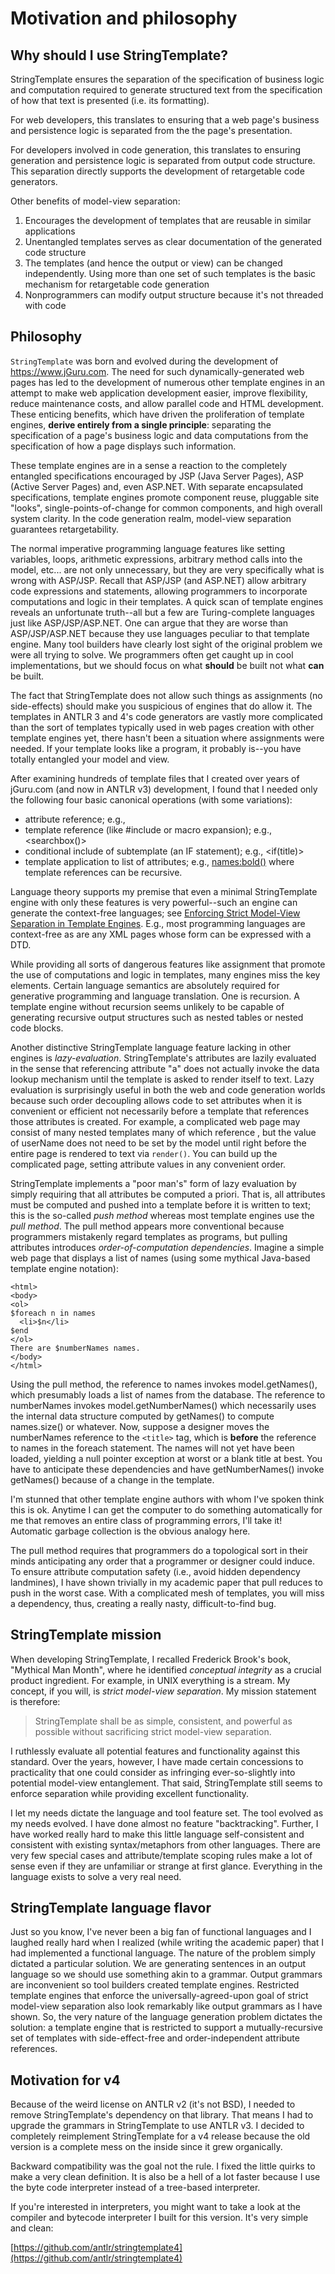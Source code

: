 # Motivation and philosophy

## Why should I use StringTemplate?

StringTemplate ensures the separation of the specification of business logic and computation required to generate structured text from the specification of how that text is presented (i.e. its formatting).

For web developers, this translates to ensuring that a web page's business and persistence logic is separated from the the page's presentation.

For developers involved in code generation, this translates to ensuring generation and persistence logic is separated from output code structure. This separation directly supports the development of retargetable code generators.

Other benefits of model-view separation:

1. Encourages the development of templates that are reusable in similar applications
1. Unentangled templates serves as clear documentation of the generated code structure
1. The templates (and hence the output or view) can be changed independently. Using more than one set of such templates is the basic mechanism for retargetable code generation
1. Nonprogrammers can modify output structure because it's not threaded with code

## Philosophy

`StringTemplate` was born and evolved during the development of https://www.jGuru.com. The need for such dynamically-generated web pages has led to the development of numerous other template engines in an attempt to make web application development easier, improve flexibility, reduce maintenance costs, and allow parallel code and HTML development. These enticing benefits, which have driven the proliferation of template engines, **derive entirely from a single principle**: separating the specification of a page's business logic and data computations from the specification of how a page displays such information.

These template engines are in a sense a reaction to the completely entangled specifications encouraged by JSP (Java Server Pages), ASP (Active Server Pages) and, even ASP.NET. With separate encapsulated specifications, template engines promote component reuse, pluggable site "looks", single-points-of-change for common components, and high overall system clarity. In the code generation realm, model-view separation guarantees retargetability.

The normal imperative programming language features like setting variables, loops, arithmetic expressions, arbitrary method calls into the model, etc... are not only unnecessary, but they are very specifically what is wrong with ASP/JSP. Recall that ASP/JSP (and ASP.NET) allow arbitrary code expressions and statements, allowing programmers to incorporate computations and logic in their templates. A quick scan of template engines reveals an unfortunate truth--all but a few are Turing-complete languages just like ASP/JSP/ASP.NET. One can argue that they are worse than ASP/JSP/ASP.NET because they use languages peculiar to that template engine. Many tool builders have clearly lost sight of the original problem we were all trying to solve. We programmers often get caught up in cool implementations, but we should focus on what **should** be built not what **can** be built.

The fact that StringTemplate does not allow such things as assignments (no side-effects) should make you suspicious of engines that do allow it. The templates in ANTLR 3 and 4's code generators are vastly more complicated than the sort of templates typically used in web pages creation with other template engines yet, there hasn't been a situation where assignments were needed. If your template looks like a program, it probably is--you have totally entangled your model and view.

After examining hundreds of template files that I created over years of jGuru.com (and now in ANTLR v3) development, I found that I needed only the following four basic canonical operations (with some variations):

* attribute reference; e.g., <phoneNumber>
* template reference (like #include or macro expansion); e.g., <searchbox()>
* conditional include of subtemplate (an IF statement); e.g., <if(title)><title><title></title><endif>
* template application to list of attributes; e.g., <names:bold()> where template references can be recursive.

Language theory supports my premise that even a minimal StringTemplate engine with only these features is very powerful--such an engine can generate the context-free languages; see [Enforcing Strict Model-View Separation in Template Engines](https://www.cs.usfca.edu/~parrt/papers/mvc.templates.pdf). E.g., most programming languages are context-free as are any XML pages whose form can be expressed with a DTD.

While providing all sorts of dangerous features like assignment that promote the use of computations and logic in templates, many engines miss the key elements. Certain language semantics are absolutely required for generative programming and language translation. One is recursion. A template engine without recursion seems unlikely to be capable of generating recursive output structures such as nested tables or nested code blocks.

Another distinctive StringTemplate language feature lacking in other engines is *lazy-evaluation*. StringTemplate's attributes are lazily evaluated in the sense that referencing attribute "a" does not actually invoke the data lookup mechanism until the template is asked to render itself to text. Lazy evaluation is surprisingly  useful in both the web and code generation worlds because such order decoupling allows code to set attributes when it is convenient or efficient not necessarily before a template that references those attributes is created. For example, a complicated web page may consist of many nested templates many of which reference <userName>, but the value of userName does not need to be set by the model until right before the entire page is rendered to text via `render()`. You can build up the complicated page, setting attribute values in any convenient order.

StringTemplate implements a "poor man's" form of lazy evaluation by simply requiring that all attributes be computed a priori. That is, all attributes must be computed and pushed into a template before it is written to text; this is the so-called *push method* whereas most template engines use the *pull method*. The pull method appears more conventional because programmers mistakenly regard templates as programs, but pulling attributes introduces *order-of-computation dependencies*. Imagine a simple web page that displays a list of names (using some mythical Java-based template engine notation):

```
<html>
<body>
<ol>
$foreach n in names
  <li>$n</li>
$end
</ol>
There are $numberNames names.
</body>
</html>
```

Using the pull method, the reference to names invokes model.getNames(), which presumably loads a list of names from the database. The reference to numberNames invokes model.getNumberNames() which necessarily uses the internal data structure computed by getNames() to compute names.size() or whatever. Now, suppose a designer moves the numberNames reference to the `<title>` tag, which is **before** the reference to names in the foreach statement. The names will not yet have been loaded, yielding a null pointer exception at worst or a blank title at best. You have to anticipate these dependencies and have getNumberNames() invoke getNames() because of a change in the template.

I'm stunned that other template engine authors with whom I've spoken think this is ok. Anytime I can get the computer to do something automatically for me that removes an entire class of programming errors, I'll take it! Automatic garbage collection is the obvious analogy here.

The pull method requires that programmers do a topological sort in their minds anticipating any order that a programmer or designer could induce. To ensure attribute computation safety (i.e., avoid hidden dependency landmines), I have shown trivially in my academic paper that pull reduces to push in the worst case. With a complicated mesh of templates, you will miss a dependency, thus, creating a really nasty, difficult-to-find bug.

## StringTemplate mission

When developing StringTemplate, I recalled Frederick Brook's book, "Mythical Man Month", where he identified *conceptual integrity* as a crucial product ingredient. For example, in UNIX everything is a stream. My concept, if you will, is *strict model-view separation*. My mission statement is therefore:

> StringTemplate shall be as simple, consistent, and powerful as possible without sacrificing strict model-view separation.

I ruthlessly evaluate all potential features and functionality against this standard. Over the years, however, I have made certain concessions to practicality that one could consider as infringing ever-so-slightly into potential model-view entanglement. That said, StringTemplate still seems to enforce separation while providing excellent functionality.

I let my needs dictate the language and tool feature set. The tool evolved as my needs evolved. I have done almost no feature "backtracking". Further, I have worked really hard to make this little language self-consistent and consistent with existing syntax/metaphors from other languages. There are very few special cases and attribute/template scoping rules make a lot of sense even if they are unfamiliar or strange at first glance. Everything in the language exists to solve a very real need.

## StringTemplate language flavor

Just so you know, I've never been a big fan of functional languages and I laughed really hard when I realized (while writing the academic paper) that I had implemented a functional language. The nature of the problem simply dictated a particular solution. We are generating sentences in an output language so we should use something akin to a grammar. Output grammars are inconvenient so tool builders created template engines. Restricted template engines that enforce the universally-agreed-upon goal of strict model-view separation also look remarkably like output grammars as I have shown. So, the very nature of the language generation problem dictates the solution: a template engine that is restricted to support a mutually-recursive set of templates with side-effect-free and order-independent attribute references.

## Motivation for v4

Because of the weird license on ANTLR v2 (it's not BSD), I needed to remove StringTemplate's dependency on that library. That means I had to upgrade the grammars in StringTemplate to use ANTLR v3. I decided to completely reimplement StringTemplate for a v4 release because the old version is a complete mess on the inside since it grew organically.

Backward compatibility was the goal not the rule. I fixed the little quirks to make a very clean definition. It is also be a hell of a lot faster because I use the byte code interpreter instead of a tree-based interpreter.

If you're interested in interpreters, you might want to take a look at the compiler and bytecode interpreter I built for this version. It's very simple and clean:

[https://github.com/antlr/stringtemplate4](https://github.com/antlr/stringtemplate4)
